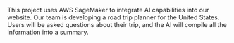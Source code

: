 This project uses AWS SageMaker to integrate AI capabilities into our website. Our team is developing a road trip planner for the United States. Users will be asked questions about their trip, and the AI will compile all the information into a summary.